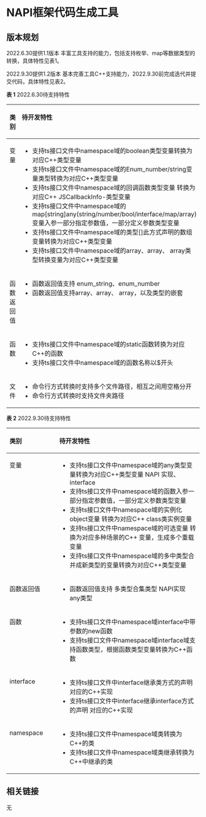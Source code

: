 # NAPI框架代码生成工具

## 版本规划
2022.6.30提供1.1版本 丰富工具支持的能力，包括支持枚举、map等数据类型的转换，具体特性见表1。

2022.9.30提供1.2版本 基本完善工具C++支持能力，2022.9.30前完成迭代并提交代码，具体特性见表2。


**表 1**  2022.6.30待支持特性

<a name="table143385853320"></a>
<table><thead align="left"><tr id="row53375863312"><th class="cellrowborder" valign="top" width="20%" id="mcps1.2.3.1.1"><p id="p20331858193317"><a name="p20331858193317"></a><a name="p20331858193317"></a>类别</p>
</th>
<th class="cellrowborder" valign="top" width="40%" id="mcps1.2.3.1.2"><p id="p1133115820331"><a name="p1133115820331"></a><a name="p1133115820331"></a>待开发特性</p>
</th>
</tr>
</thead>
<tbody><tr id="row333115812331"><td class="cellrowborder" valign="top" width="20%" headers="mcps1.2.3.1.1 "><p id="p2142111345714"><a name="p2142111345714"></a><a name="p2142111345714"></a>变量</p>
</td>
<td class="cellrowborder" valign="top" width="40%" headers="mcps1.2.3.1.2 "><a name="ul9264132010"></a><a name="ul9264132010"></a><ul id="ul9264132010"><li>支持ts接口文件中namespace域的boolean类型变量转换为对应C++类型变量</li><li>支持ts接口文件中namespace域的Enum_number/string变量类型转换为对应C++类型变量</li><li>支持ts接口文件中namespace域的回调函数类型变量 转换为对应C++ JSCallbackInfo-类型变量</li><li>支持ts接口文件中namespace域的map[string]any(string/number/bool/interface/map/array)变量入参一部分指定参数值，一部分定义参数类型变量</li><li>支持ts接口文件中namespace域的类型[]此方式声明的数组变量转换为对应C++类型变量</li><li>支持ts接口文件中namespace域的array<boolean>、array<map>、 array<enum>类型转换变量为对应C++类型变量</li></ul>
</td>
</tr>
<tr id="row15331058133314"><td class="cellrowborder" valign="top" width="25.77%" headers="mcps1.2.3.1.1 "><p id="p056093211916"><a name="p056093211916"></a><a name="p056093211916"></a>函数返回值</p>
</td>
<td class="cellrowborder" valign="top" width="74.22999999999999%" headers="mcps1.2.3.1.2 "><a name="ul166113311811"></a><a name="ul166113311811"></a><ul id="ul166113311811"><li>函数返回值支持 enum_string、enum_number</li><li>函数返回值支持array<boolean>、array<map>、 array<enum>，以及类型的嵌套</li></ul>
</td>
</tr>
<tr id="row334175803317"><td class="cellrowborder" valign="top" width="25.77%" headers="mcps1.2.3.1.1 "><p id="p382391145710"><a name="p382391145710"></a><a name="p382391145710"></a>函数</p>
</td>
<td class="cellrowborder" valign="top" width="74.22999999999999%" headers="mcps1.2.3.1.2 "><a name="ul334485413318"></a><a name="ul334485413318"></a><ul id="ul334485413318"><li>支持ts接口文件中namespace域的static函数转换为对应C++的函数</li><li>支持ts接口文件中namespace域的函数名称以$开头</li></ul>
</td>
</tr>
<tr id="row18711154213388"><td class="cellrowborder" valign="top" width="25.77%" headers="mcps1.2.3.1.1 "><p id="p111921822185713"><a name="p111921822185713"></a><a name="p111921822185713"></a>文件</p>
</td>
<td class="cellrowborder" valign="top" width="74.22999999999999%" headers="mcps1.2.3.1.2 "><a name="ul94024441879"></a><a name="ul94024441879"></a><ul id="ul94024441879"><li>命令行方式转换时支持多个文件路径，相互之间用空格分开</li><li>命令行方式转换时支持文件夹路径</li></ul>
</td>
</tr>
</tbody>
</table>

**表 2**  2022.9.30待支持特性

<a name="table143385853320"></a>
<table><thead align="left"><tr id="row53375863312"><th class="cellrowborder" valign="top" width="25%" id="mcps1.2.3.1.1"><p id="p20331858193317"><a name="p20331858193317"></a><a name="p20331858193317"></a>类别</p>
</th>
<th class="cellrowborder" valign="top" width="45%" id="mcps1.2.3.1.2"><p id="p1133115820331"><a name="p1133115820331"></a><a name="p1133115820331"></a>待开发特性</p>
</th>
</tr>
</thead>
<tbody><tr id="row333115812331"><td class="cellrowborder" valign="top" width="25%" headers="mcps1.2.3.1.1 "><p id="p2142111345714"><a name="p2142111345714"></a><a name="p2142111345714"></a>变量</p>
</td>
<td class="cellrowborder" valign="top" width="45%" headers="mcps1.2.3.1.2 "><a name="ul9264132010"></a><a name="ul9264132010"></a><ul id="ul9264132010"><li>支持ts接口文件中namespace域的any类型变量转换为对应C++类型变量 NAPI 实现、interface</li><li>支持ts接口文件中namespace域的函数入参一部分指定参数值，一部分定义参数类型变量</li><li>支持ts接口文件中namespace域的实例化object变量 转换为对应C++ class类实例变量</li><li>支持ts接口文件中namespace域的可选变量 转换为对应多种场景的C++ 变量，生成多个重载变量</li><li>支持ts接口文件中namespace域的多中类型合并成新类型的变量转换为对应C++类型变量</li></ul>
</td>
</tr>
<tr id="row15331058133314"><td class="cellrowborder" valign="top" width="25.77%" headers="mcps1.2.3.1.1 "><p id="p056093211916"><a name="p056093211916"></a><a name="p056093211916"></a>函数返回值</p>
</td>
<td class="cellrowborder" valign="top" width="74.22999999999999%" headers="mcps1.2.3.1.2 "><a name="ul166113311811"></a><a name="ul166113311811"></a><ul id="ul166113311811"><li>函数返回值支持 多类型合集类型 NAPI实现　any类型</li></ul>
</td>
</tr>
<tr id="row334175803317"><td class="cellrowborder" valign="top" width="25.77%" headers="mcps1.2.3.1.1 "><p id="p382391145710"><a name="p382391145710"></a><a name="p382391145710"></a>函数</p>
</td>
<td class="cellrowborder" valign="top" width="74.22999999999999%" headers="mcps1.2.3.1.2 "><a name="ul334485413318"></a><a name="ul334485413318"></a><ul id="ul334485413318"><li>支持ts接口文件中namespace域interface中带参数的new函数</li><li>支持ts接口文件中namespace域interface域支持函数类型，根据函数类型变量转换为C++函数</li></ul>
</td>
</tr>
<tr id="row834358143319"><td class="cellrowborder" valign="top" width="25.77%" headers="mcps1.2.3.1.1 "><p id="p1818191195713"><a name="p1818191195713"></a><a name="p1818191195713"></a>interface</p>
</td>
<td class="cellrowborder" valign="top" width="74.22999999999999%" headers="mcps1.2.3.1.2 "><a name="ul4367144411512"></a><a name="ul4367144411512"></a><ul id="ul4367144411512"><li>支持ts接口文件中interface继承类方式的声明 对应的C++实现</li><li>支持ts接口文件中interface继承interface方式的声明 对应的C++实现</li></ul>
</td>
</tr>
<tr id="row119944512385"><td class="cellrowborder" valign="top" width="25.77%" headers="mcps1.2.3.1.1 "><p id="p919862210573"><a name="p919862210573"></a><a name="p919862210573"></a>namespace</p>
</td>
<td class="cellrowborder" valign="top" width="74.22999999999999%" headers="mcps1.2.3.1.2 "><a name="ul12374158862"></a><a name="ul12374158862"></a><ul id="ul12374158862"><li>支持ts接口文件中namespace域类转换为C++的类</li><li>支持ts接口文件中namespace域类继承转换为C++中继承的类</li></ul>
</td>
</tr>
</tbody>
</table>

## 相关链接

无

